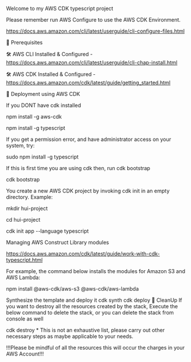 Welcome to my AWS CDK typescript project

Please remember run AWS Configure to use the AWS CDK Environment.

https://docs.aws.amazon.com/cli/latest/userguide/cli-configure-files.html

🧰 Prerequisites

🛠 AWS CLI Installed & Configured - https://docs.aws.amazon.com/cli/latest/userguide/cli-chap-install.html

🛠 AWS CDK Installed & Configured - https://docs.aws.amazon.com/cdk/latest/guide/getting_started.html


🚀 Deployment using AWS CDK

If you DONT have cdk installed

npm install -g aws-cdk

npm install -g typescript

If you get a permission error, and have administrator access on your system, try:

sudo npm install -g typescript

If this is first time you are using cdk then, run cdk bootstrap

cdk bootstrap

You create a new AWS CDK project by invoking cdk init in an empty directory. Example:

mkdir hui-project

cd hui-project

cdk init app --language typescript

Managing AWS Construct Library modules

https://docs.aws.amazon.com/cdk/latest/guide/work-with-cdk-typescript.html

For example, the command below installs the modules for Amazon S3 and AWS Lambda:

npm install @aws-cdk/aws-s3 @aws-cdk/aws-lambda

Synthesize the template and deploy it
cdk synth cdk deploy 🧹 CleanUp If you want to destroy all the resources created by the stack, Execute the below command to delete the stack, or you can delete the stack from console as well

cdk destroy * This is not an exhaustive list, please carry out other necessary steps as maybe applicable to your needs.

!!!Please be mindful of all the resources this will occur the charges in your AWS Account!!!
